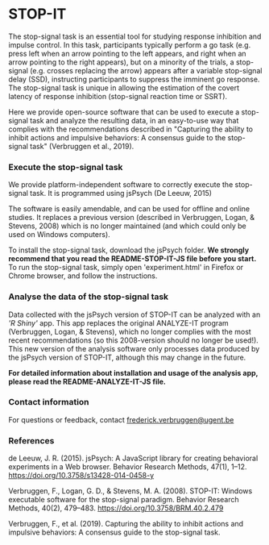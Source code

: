 # STOP-IT

The stop-signal task is an essential tool for studying response inhibition and impulse control. In this task, participants typically perform a go task (e.g. press left when an arrow pointing to the left appears, and right when an arrow pointing to the right appears), but on a minority of the trials, a stop-signal (e.g. crosses replacing the arrow) appears after a variable stop-signal delay (SSD), instructing participants to suppress the imminent go response. The stop-signal task is unique in allowing the estimation of the covert latency of response inhibition (stop-signal reaction time or SSRT).

Here we provide open-source software that can be used to execute a stop-signal task and analyze the resulting data, in an easy-to-use way that complies with the recommendations described in "Capturing the ability to inhibit actions and impulsive behaviors: A consensus guide to the stop-signal task" (Verbruggen et al., 2019).

### Execute the stop-signal task
We provide platform-independent software to correctly execute the stop-signal task. It is programmed using jsPsych (De Leeuw, 2015)

The software is easily amendable, and can be used for offline and online studies. It replaces a previous version (described in Verbruggen, Logan, & Stevens, 2008) which is no longer maintained (and which could only be used on Windows computers).

To install the stop-signal task, download the jsPsych folder. **We strongly recommend that you read the README-STOP-IT-JS file before you start.** To run the stop-signal task, simply open 'experiment.html' in Firefox or Chrome browser, and follow the instructions.

### Analyse the data of the stop-signal task
Data collected with the jsPsych version of STOP-IT can be analyzed with an *'R Shiny'* app. This app replaces the original ANALYZE-IT program (Verbruggen, Logan, & Stevens), which no longer complies with the most recent recommendations (so this 2008-version should no longer be used!). This new version of the analysis software only processes data produced by the jsPsych version of STOP-IT, although this may change in the future.

**For detailed information about installation and usage of the analysis app, please read the README-ANALYZE-IT-JS file.**

### Contact information

For questions or feedback, contact frederick.verbruggen@ugent.be

### References
de Leeuw, J. R. (2015). jsPsych: A JavaScript library for creating behavioral experiments in a Web browser. Behavior Research Methods, 47(1), 1–12. https://doi.org/10.3758/s13428-014-0458-y

Verbruggen, F., Logan, G. D., & Stevens, M. A. (2008). STOP-IT: Windows executable software for the stop-signal paradigm. Behavior Research Methods, 40(2), 479–483. https://doi.org/10.3758/BRM.40.2.479

Verbruggen, F., et al. (2019). Capturing the ability to inhibit actions and impulsive behaviors: A consensus guide to the stop-signal task.
